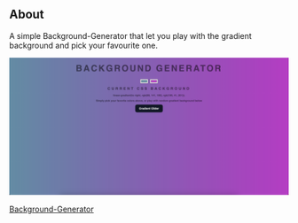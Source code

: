 ## About

A simple Background-Generator that let you play with the gradient background and pick your favourite one.

![Alt text](/image.png 'Optional Title')

[Background-Generator](https://huongnguyen1709.github.io/gradient-background-generator/)
